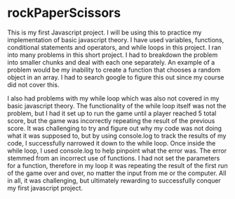 # rockPaperScissors
This is my first Javascript project. I will be using this to practice my implementation of basic javascript theory. I have used variables, functions, conditional statements and operators, and while loops in this project. I ran into many problems in this short project. I had to breakdown the problem into smaller chunks and deal with each one separately. An example of a problem would be my inability to create a function that chooses a random object in an array. I had to search google to figure this out since my course did not cover this. 

I also had problems with my while loop which was also not covered in my basic javascript theory. The functionality of the while loop itself was not the problem, but I had it set up to run the game until a player reached 5 total score, but the game was incorrectly repeating the result of the previous score. It was challenging to try and figure out why my code was not doing what it was supposed to, but by using console.log to track the results of my code, I successfully narrowed it down to the while loop. Once inside the while loop, I used console.log to help pinpoint what the error was. The error stemmed from an incorrect use of functions. I had not set the parameters for a function, therefore in my loop it was repeating the result of the first run of the game over and over, no matter the input from me or the computer. All in all, it was challenging, but ultimately rewarding to successfully conquer my first javascript project. 
